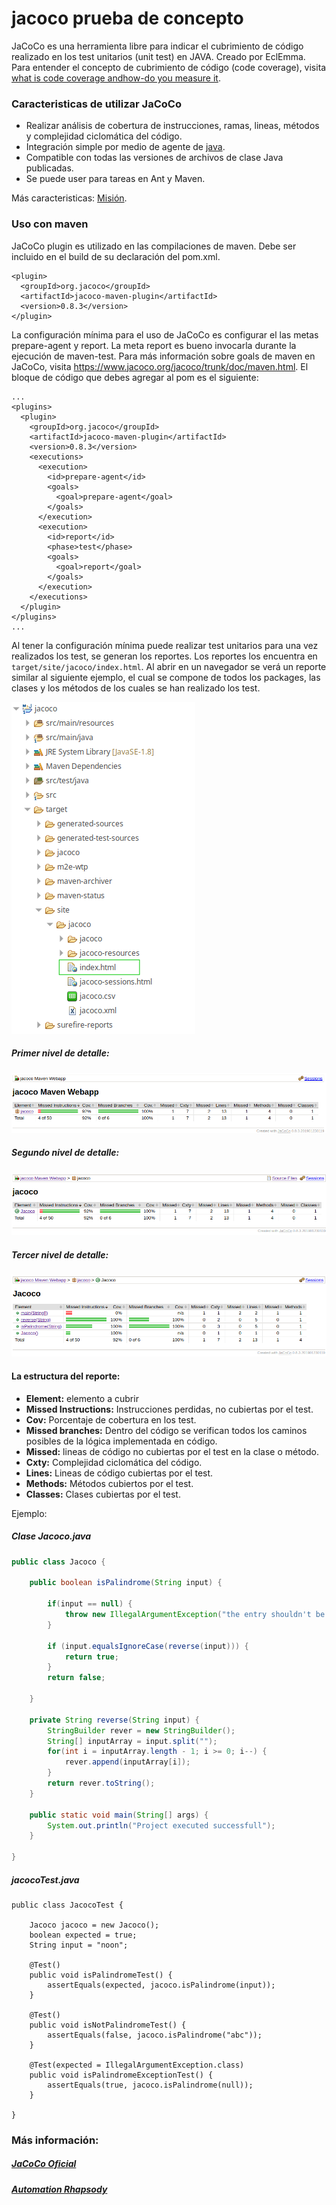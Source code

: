 # jacoco prueba de concepto

JaCoCo es una herramienta libre para indicar el cubrimiento de código realizado en los test unitarios (unit test) en JAVA. Creado por EclEmma. Para entender el concepto de cubrimiento de código (code coverage), visita <a href="https://stackoverflow.com/questions/195008/what-is-code-coverage-and-how-do-you-measure-it">what is code coverage andhow-do you measure it</a>.

### Caracteristicas de utilizar JaCoCo
- Realizar análisis de cobertura de instrucciones, ramas, lineas, métodos y complejidad ciclomática del código.
- Integración simple por medio de agente de <a href="https://www.jacoco.org/jacoco/trunk/doc/agent.html">java</a>.
- Compatible con todas las versiones de archivos de clase Java publicadas.
- Se puede user para tareas en Ant y Maven.

Más caracteristicas: <a href="https://www.jacoco.org/jacoco/trunk/doc/mission.html">Misión</a>.

### Uso con maven

JaCoCo plugin es utilizado en las compilaciones de maven. Debe ser incluido en el build de su declaración del pom.xml.

```
<plugin>
  <groupId>org.jacoco</groupId>
  <artifactId>jacoco-maven-plugin</artifactId>
  <version>0.8.3</version>
</plugin>
```

La configuración mínima para el uso de JaCoCo es configurar el las metas prepare-agent y report. La meta report es bueno invocarla durante la ejecución de maven-test. Para más información sobre goals de maven en JaCoCo, visita https://www.jacoco.org/jacoco/trunk/doc/maven.html. El bloque de código que debes agregar al pom es el siguiente:

```
...
<plugins>
  <plugin>
    <groupId>org.jacoco</groupId>
    <artifactId>jacoco-maven-plugin</artifactId>
    <version>0.8.3</version>
    <executions>
      <execution>
        <id>prepare-agent</id>
        <goals>
          <goal>prepare-agent</goal>
        </goals>
      </execution>
      <execution>
        <id>report</id>
        <phase>test</phase>
        <goals>
          <goal>report</goal>
        </goals>
      </execution>
    </executions>
  </plugin>
</plugins>
...
```

Al tener la configuración mínima puede realizar test unitarios para una vez realizados los test, se generan los reportes. Los reportes los encuentra en `target/site/jacoco/index.html`. Al abrir en un navegador se verá un reporte similar al siguiente ejemplo, el cual se compone de todos los packages, las clases y los métodos de los cuales se han realizado los test. 

![](jacoco5.png)

##### Primer nivel de detalle:
![](jacoco1.png)

##### Segundo nivel de detalle:
![](jacoco2.png)

##### Tercer nivel de detalle:
![](jacoco3.png)


#### La estructura del reporte:
- <b>Element:</b> elemento a cubrir
- <b>Missed Instructions:</b> Instrucciones perdidas, no cubiertas por el test.
- <b>Cov:</b> Porcentaje de cobertura en los test.
- <b>Missed branches:</b> Dentro del código se verifican todos los caminos posibles de la lógica implementada en código.
- <b>Missed:</b> lineas de código no cubiertas por el test en la clase o método.
- <b>Cxty:</b> Complejidad ciclomática del código.
- <b>Lines:</b> Lineas de código cubiertas por el test.
- <b>Methods:</b> Métodos cubiertos por el test.
- <b>Classes:</b> Clases cubiertas por el test.

Ejemplo:

##### Clase Jacoco.java

```java
public class Jacoco {
	
	public boolean isPalindrome(String input) {
		
		if(input == null) {
			throw new IllegalArgumentException("the entry shouldn't be null");
		}
		
		if (input.equalsIgnoreCase(reverse(input))) {
			return true;
		} 
		return false;
		
	}
	
	private String reverse(String input) {
		StringBuilder rever = new StringBuilder();
		String[] inputArray = input.split("");
		for(int i = inputArray.length - 1; i >= 0; i--) {
			rever.append(inputArray[i]);
		}
		return rever.toString();
	}

	public static void main(String[] args) {
		System.out.println("Project executed successfull");
	}
	
}
```

##### jacocoTest.java

```
public class JacocoTest {

	Jacoco jacoco = new Jacoco();
	boolean expected = true;
	String input = "noon";
	
	@Test()
	public void isPalindromeTest() {
		assertEquals(expected, jacoco.isPalindrome(input));
	}
	
	@Test()
	public void isNotPalindromeTest() {
		assertEquals(false, jacoco.isPalindrome("abc"));
	}
	
	@Test(expected = IllegalArgumentException.class)
	public void isPalindromeExceptionTest() {
		assertEquals(true, jacoco.isPalindrome(null));
	}

}
```

### Más información:

##### <a href="https://www.jacoco.org/jacoco/index.html">JaCoCo Oficial</a> 

##### <a href="https://automationrhapsody.com/automated-code-coverage-of-unit-tests-with-jacoco-and-mav">Automation Rhapsody</a> 










